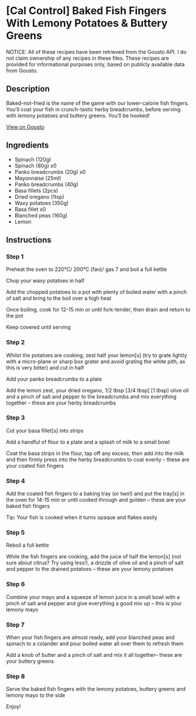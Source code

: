 # [Cal Control] Baked Fish Fingers With Lemony Potatoes & Buttery Greens

NOTICE: All of these recipes have been retrieved from the Gousto API. I do not claim ownership of any recipes in these files. These recipes are provided for informational purposes only, based on publicly available data from Gousto.

## Description

Baked-not-fried is the name of the game with our lower-calorie fish fingers. You'll coat your fish in crunch-tastic herby breadcrumbs, before serving with lemony potatoes and buttery greens. You’ll be hooked!

[View on Gousto](https://www.gousto.co.uk/recipes/cookbook/lighter-baked-fish-fingers-lemony-potatoes)

## Ingredients

- Spinach (120g)
- Spinach (80g) x0
- Panko breadcrumbs (20g) x0
- Mayonnaise (25ml)
- Panko breadcrumbs (40g)
- Basa fillets (2pcs)
- Dried oregano (1tsp)
- Waxy potatoes (350g)
- Basa fillet x0
- Blanched peas (160g)
- Lemon

## Instructions


### Step 1

Preheat the oven to 220°C/ 200°C (fan)/ gas 7 and boil a full kettle

Chop your waxy potatoes in half

Add the chopped potatoes to a pot with plenty of boiled water with a pinch of salt and bring to the boil over a high heat

Once boiling, cook for 12-15 min or until fork-tender, then drain and return to the pot

Keep covered until serving


### Step 2

Whilst the potatoes are cooking, zest half your lemon[s] (try to grate lightly with a micro-plane or sharp box grater and avoid grating the white pith, as this is very bitter) and cut in half

Add your panko breadcrumbs to a plate

Add the lemon zest, your dried oregano, 1/2 tbsp <span class="text-purple">[3/4 tbsp]</span> <span class="text-danger">[1 tbsp]</span> olive oil and a pinch of salt and pepper to the breadcrumbs and mix everything together – these are your herby breadcrumbs


### Step 3

Cut your basa fillet[s] into strips

Add a handful of flour to a plate and a splash of milk to a small bowl

Coat the basa strips in the flour, tap off any excess, then add into the milk and then firmly press into the herby breadcrumbs to coat evenly – these are your coated fish fingers


### Step 4

Add the coated fish fingers to a baking tray (or two!) and put the tray[s] in the oven for 14-15 min or until cooked through and golden – these are your baked fish fingers

Tip: Your fish is cooked when it turns opaque and flakes easily


### Step 5

Reboil a full kettle

While the fish fingers are cooking, add the juice of half the lemon[s] (not sure about citrus? Try using less!), a drizzle of olive oil and a pinch of salt and pepper to the drained potatoes – these are your lemony potatoes


### Step 6

Combine your mayo and a squeeze of lemon juice in a small bowl with a pinch of salt and pepper and give everything a good mix up – this is your lemony mayo


### Step 7

When your fish fingers are almost ready, add your blanched peas and spinach to a colander and pour boiled water all over them to refresh them

Add a knob of butter and a pinch of salt and mix it all together– these are your buttery greens

### Step 8

Serve the baked fish fingers with the lemony potatoes, buttery greens and lemony mayo to the side

Enjoy!

